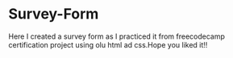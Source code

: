# Survey-Form
Here I created a survey form as I practiced it from freecodecamp certification project using olu html ad css.Hope you liked it!!
